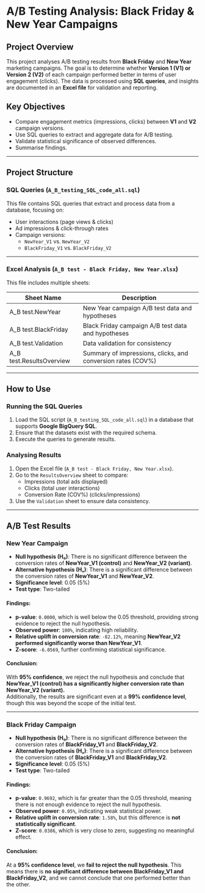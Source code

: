 # A/B Testing Analysis: Black Friday & New Year Campaigns

## Project Overview

This project analyses A/B testing results from **Black Friday** and **New Year** marketing campaigns. The goal is to determine whether **Version 1 (V1) or Version 2 (V2)** of each campaign performed better in terms of user engagement (clicks). The data is processed using **SQL queries**, and insights are documented in an **Excel file** for validation and reporting.

## Key Objectives

- Compare engagement metrics (impressions, clicks) between **V1** and **V2** campaign versions.
- Use SQL queries to extract and aggregate data for A/B testing.
- Validate statistical significance of observed differences.
- Summarise findings.

---

## Project Structure

### SQL Queries (`A_B_testing_SQL_code_all.sql`)
This file contains SQL queries that extract and process data from a database, focusing on:
  - User interactions (page views & clicks)
  - Ad impressions & click-through rates
  - Campaign versions:
    - `NewYear_V1` vs. `NewYear_V2`
    - `BlackFriday_V1` vs. `BlackFriday_V2`

---

### Excel Analysis (`A_B test - Black Friday, New Year.xlsx`)
This file includes multiple sheets:

| Sheet Name                | Description |
|---------------------------|-------------|
| A_B test.NewYear          | New Year campaign A/B test data and hypotheses |
| A_B test.BlackFriday      | Black Friday campaign A/B test data and hypotheses |
| A_B test.Validation       | Data validation for consistency |
| A_B test.ResultsOverview  | Summary of impressions, clicks, and conversion rates (COV%) |

---

## How to Use

### Running the SQL Queries
1. Load the SQL script (`A_B_testing_SQL_code_all.sql`) in a database that supports **Google BigQuery SQL**.
2. Ensure that the datasets exist with the required schema.
3. Execute the queries to generate results.

### Analysing Results
1. Open the Excel file (`A_B test - Black Friday, New Year.xlsx`).
2. Go to the `ResultsOverview` sheet to compare:
   - Impressions (total ads displayed)
   - Clicks (total user interactions)
   - Conversion Rate (COV%) (clicks/impressions)
3. Use the `Validation` sheet to ensure data consistency.

---

## A/B Test Results

### New Year Campaign

- **Null hypothesis (H₀)**: There is no significant difference between the conversion rates of **NewYear_V1 (control)** and **NewYear_V2 (variant)**.
- **Alternative hypothesis (Hₐ)**: There is a significant difference between the conversion rates of **NewYear_V1** and **NewYear_V2**.
- **Significance level**: 0.05 (5%)
- **Test type**: Two-tailed

#### Findings:
- **p-value**: `0.0000`, which is well below the 0.05 threshold, providing strong evidence to reject the null hypothesis.
- **Observed power**: `100%`, indicating high reliability.
- **Relative uplift in conversion rate**: `-82.12%`, meaning **NewYear_V2 performed significantly worse than NewYear_V1**.
- **Z-score**: `-6.0569`, further confirming statistical significance.

#### Conclusion:
With **95% confidence**, we reject the null hypothesis and conclude that **NewYear_V1 (control) has a significantly higher conversion rate than NewYear_V2 (variant).**  
Additionally, the results are significant even at a **99% confidence level**, though this was beyond the scope of the initial test.

---

### Black Friday Campaign

- **Null hypothesis (H₀)**: There is no significant difference between the conversion rates of **BlackFriday_V1** and **BlackFriday_V2**.
- **Alternative hypothesis (Hₐ)**: There is a significant difference between the conversion rates of **BlackFriday_V1** and **BlackFriday_V2**.
- **Significance level**: 0.05 (5%)
- **Test type**: Two-tailed

#### Findings:
- **p-value**: `0.9692`, which is far greater than the 0.05 threshold, meaning there is not enough evidence to reject the null hypothesis.
- **Observed power**: `0.05%`, indicating weak statistical power.
- **Relative uplift in conversion rate**: `1.58%`, but this difference is **not statistically significant**.
- **Z-score**: `0.0386`, which is very close to zero, suggesting no meaningful effect.

#### Conclusion:
At a **95% confidence level**, we **fail to reject the null hypothesis**. This means there is **no significant difference between BlackFriday_V1 and BlackFriday_V2**, and we cannot conclude that one performed better than the other.

